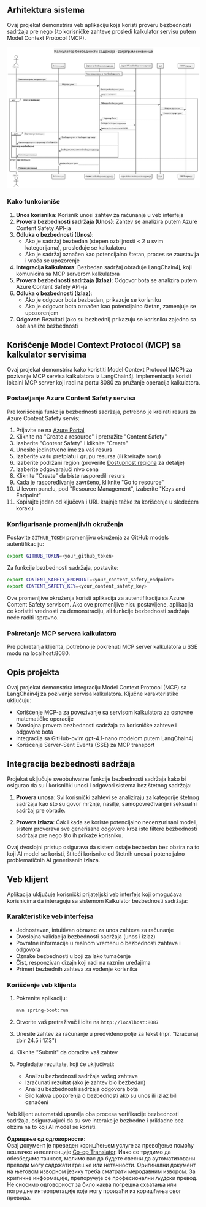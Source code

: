 <!--
CO_OP_TRANSLATOR_METADATA:
{
  "original_hash": "e5ea5e7582f70008ea9bec3b3820f20a",
  "translation_date": "2025-05-17T14:32:29+00:00",
  "source_file": "04-PracticalImplementation/samples/java/containerapp/README.md",
  "language_code": "sr"
}
-->
## Arhitektura sistema

Ovaj projekat demonstrira veb aplikaciju koja koristi proveru bezbednosti sadržaja pre nego što korisničke zahteve prosledi kalkulator servisu putem Model Context Protocol (MCP).

![Dijagram arhitekture sistema](../../../../../../translated_images/plant.84b061907411570c4d69e747b3f5569a0783a9b3e7b81a8e0ffee5a0a459f312.sr.png)

### Kako funkcioniše

1. **Unos korisnika**: Korisnik unosi zahtev za računanje u veb interfejs
2. **Provera bezbednosti sadržaja (Unos)**: Zahtev se analizira putem Azure Content Safety API-ja
3. **Odluka o bezbednosti (Unos)**:
   - Ako je sadržaj bezbedan (stepen ozbiljnosti < 2 u svim kategorijama), prosleđuje se kalkulatoru
   - Ako je sadržaj označen kao potencijalno štetan, proces se zaustavlja i vraća se upozorenje
4. **Integracija kalkulatora**: Bezbedan sadržaj obrađuje LangChain4j, koji komunicira sa MCP serverom kalkulatora
5. **Provera bezbednosti sadržaja (Izlaz)**: Odgovor bota se analizira putem Azure Content Safety API-ja
6. **Odluka o bezbednosti (Izlaz)**:
   - Ako je odgovor bota bezbedan, prikazuje se korisniku
   - Ako je odgovor bota označen kao potencijalno štetan, zamenjuje se upozorenjem
7. **Odgovor**: Rezultati (ako su bezbedni) prikazuju se korisniku zajedno sa obe analize bezbednosti

## Korišćenje Model Context Protocol (MCP) sa kalkulator servisima

Ovaj projekat demonstrira kako koristiti Model Context Protocol (MCP) za pozivanje MCP servisa kalkulatora iz LangChain4j. Implementacija koristi lokalni MCP server koji radi na portu 8080 za pružanje operacija kalkulatora.

### Postavljanje Azure Content Safety servisa

Pre korišćenja funkcija bezbednosti sadržaja, potrebno je kreirati resurs za Azure Content Safety servis:

1. Prijavite se na [Azure Portal](https://portal.azure.com)
2. Kliknite na "Create a resource" i pretražite "Content Safety"
3. Izaberite "Content Safety" i kliknite "Create"
4. Unesite jedinstveno ime za vaš resurs
5. Izaberite vašu pretplatu i grupu resursa (ili kreirajte novu)
6. Izaberite podržani region (proverite [Dostupnost regiona](https://azure.microsoft.com/en-us/global-infrastructure/services/?products=cognitive-services) za detalje)
7. Izaberite odgovarajući nivo cena
8. Kliknite "Create" da biste rasporedili resurs
9. Kada je raspoređivanje završeno, kliknite "Go to resource"
10. U levom panelu, pod "Resource Management", izaberite "Keys and Endpoint"
11. Kopirajte jedan od ključeva i URL krajnje tačke za korišćenje u sledećem koraku

### Konfigurisanje promenljivih okruženja

Postavite `GITHUB_TOKEN` promenljivu okruženja za GitHub models autentifikaciju:
```sh
export GITHUB_TOKEN=<your_github_token>
```

Za funkcije bezbednosti sadržaja, postavite:
```sh
export CONTENT_SAFETY_ENDPOINT=<your_content_safety_endpoint>
export CONTENT_SAFETY_KEY=<your_content_safety_key>
```

Ove promenljive okruženja koristi aplikacija za autentifikaciju sa Azure Content Safety servisom. Ako ove promenljive nisu postavljene, aplikacija će koristiti vrednosti za demonstraciju, ali funkcije bezbednosti sadržaja neće raditi ispravno.

### Pokretanje MCP servera kalkulatora

Pre pokretanja klijenta, potrebno je pokrenuti MCP server kalkulatora u SSE modu na localhost:8080.

## Opis projekta

Ovaj projekat demonstrira integraciju Model Context Protocol (MCP) sa LangChain4j za pozivanje servisa kalkulatora. Ključne karakteristike uključuju:

- Korišćenje MCP-a za povezivanje sa servisom kalkulatora za osnovne matematičke operacije
- Dvoslojna provera bezbednosti sadržaja za korisničke zahteve i odgovore bota
- Integracija sa GitHub-ovim gpt-4.1-nano modelom putem LangChain4j
- Korišćenje Server-Sent Events (SSE) za MCP transport

## Integracija bezbednosti sadržaja

Projekat uključuje sveobuhvatne funkcije bezbednosti sadržaja kako bi osigurao da su i korisnički unosi i odgovori sistema bez štetnog sadržaja:

1. **Provera unosa**: Svi korisnički zahtevi se analiziraju za kategorije štetnog sadržaja kao što su govor mržnje, nasilje, samopovređivanje i seksualni sadržaj pre obrade.

2. **Provera izlaza**: Čak i kada se koriste potencijalno necenzurisani modeli, sistem proverava sve generisane odgovore kroz iste filtere bezbednosti sadržaja pre nego što ih prikaže korisniku.

Ovaj dvoslojni pristup osigurava da sistem ostaje bezbedan bez obzira na to koji AI model se koristi, štiteći korisnike od štetnih unosa i potencijalno problematičnih AI generisanih izlaza.

## Veb klijent

Aplikacija uključuje korisnički prijateljski veb interfejs koji omogućava korisnicima da interaguju sa sistemom Kalkulator bezbednosti sadržaja:

### Karakteristike veb interfejsa

- Jednostavan, intuitivan obrazac za unos zahteva za računanje
- Dvoslojna validacija bezbednosti sadržaja (unos i izlaz)
- Povratne informacije u realnom vremenu o bezbednosti zahteva i odgovora
- Oznake bezbednosti u boji za lako tumačenje
- Čist, responzivan dizajn koji radi na raznim uređajima
- Primeri bezbednih zahteva za vođenje korisnika

### Korišćenje veb klijenta

1. Pokrenite aplikaciju:
   ```sh
   mvn spring-boot:run
   ```

2. Otvorite vaš pretraživač i idite na `http://localhost:8087`

3. Unesite zahtev za računanje u predviđeno polje za tekst (npr. "Izračunaj zbir 24.5 i 17.3")

4. Kliknite "Submit" da obradite vaš zahtev

5. Pogledajte rezultate, koji će uključivati:
   - Analizu bezbednosti sadržaja vašeg zahteva
   - Izračunati rezultat (ako je zahtev bio bezbedan)
   - Analizu bezbednosti sadržaja odgovora bota
   - Bilo kakva upozorenja o bezbednosti ako su unos ili izlaz bili označeni

Veb klijent automatski upravlja oba procesa verifikacije bezbednosti sadržaja, osiguravajući da su sve interakcije bezbedne i prikladne bez obzira na to koji AI model se koristi.

**Одрицање од одговорности**:  
Овај документ је преведен коришћењем услуге за превођење помоћу вештачке интелигенције [Co-op Translator](https://github.com/Azure/co-op-translator). Иако се трудимо да обезбедимо тачност, молимо вас да будете свесни да аутоматизовани преводи могу садржати грешке или нетачности. Оригинални документ на његовом изворном језику треба сматрати меродавним извором. За критичне информације, препоручује се професионални људски превод. Не сносимо одговорност за било каква погрешна схватања или погрешне интерпретације које могу произаћи из коришћења овог превода.